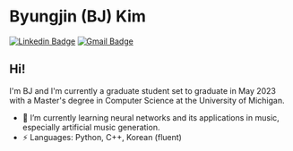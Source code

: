 # Byungjin (BJ) Kim
[![Linkedin Badge](https://img.shields.io/badge/-Byungjin_Kim-blue?style=flat-square&logo=Linkedin&logoColor=white&link=https://www.linkedin.com/in/bjkim00/)](https://www.linkedin.com/in/bjkim00/)
[![Gmail Badge](https://img.shields.io/badge/-bkim0018@gmail.com-c14438?style=flat-square&logo=Gmail&logoColor=white&link=mailto:bkim0018@gmail.com)](mailto:bkim0018@gmail.com)

## Hi!

I'm BJ and I'm currently a graduate student set to graduate in May 2023 with a Master's degree in Computer Science at the University of Michigan.

- 🌱 I’m currently learning neural networks and its applications in music, especially artificial music generation.
-  ⚡ Languages: Python, C++, Korean (fluent)
